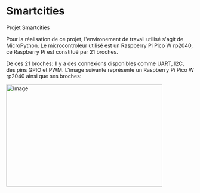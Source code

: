 # Smartcities
Projet Smartcities 

Pour la réalisation de ce projet, l'environement de travail utilisé s'agit de MicroPython.
Le microcontroleur utilisé est un Raspberry Pi Pico W rp2040, ce Raspberry Pi est constitué par 21 broches.

De ces 21 broches: Il y a des connexions disponibles comme UART, I2C, des pins GPIO et PWM.
L'image suivante représente un Raspberry Pi Pico W rp2040 ainsi que ses broches:

<img width="418" height="274" alt="Image" src="https://github.com/user-attachments/assets/ab606267-f51e-47b3-9563-2e294ae2c421" />
